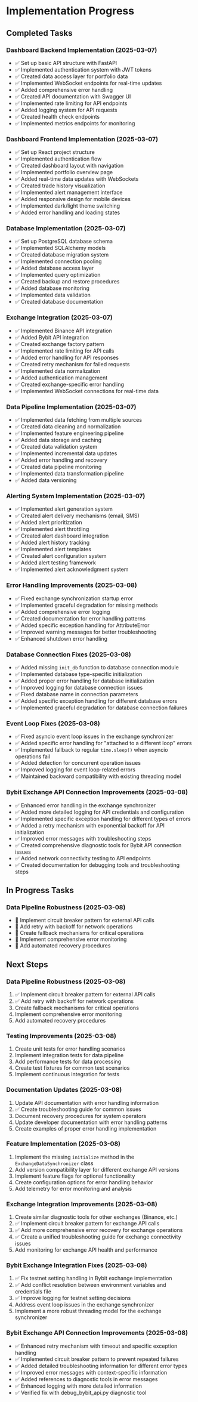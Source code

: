 # Implementation Progress

## Completed Tasks

### Dashboard Backend Implementation (2025-03-07)
- ✅ Set up basic API structure with FastAPI
- ✅ Implemented authentication system with JWT tokens
- ✅ Created data access layer for portfolio data
- ✅ Implemented WebSocket endpoints for real-time updates
- ✅ Added comprehensive error handling
- ✅ Created API documentation with Swagger UI
- ✅ Implemented rate limiting for API endpoints
- ✅ Added logging system for API requests
- ✅ Created health check endpoints
- ✅ Implemented metrics endpoints for monitoring

### Dashboard Frontend Implementation (2025-03-07)
- ✅ Set up React project structure
- ✅ Implemented authentication flow
- ✅ Created dashboard layout with navigation
- ✅ Implemented portfolio overview page
- ✅ Added real-time data updates with WebSockets
- ✅ Created trade history visualization
- ✅ Implemented alert management interface
- ✅ Added responsive design for mobile devices
- ✅ Implemented dark/light theme switching
- ✅ Added error handling and loading states

### Database Implementation (2025-03-07)
- ✅ Set up PostgreSQL database schema
- ✅ Implemented SQLAlchemy models
- ✅ Created database migration system
- ✅ Implemented connection pooling
- ✅ Added database access layer
- ✅ Implemented query optimization
- ✅ Created backup and restore procedures
- ✅ Added database monitoring
- ✅ Implemented data validation
- ✅ Created database documentation

### Exchange Integration (2025-03-07)
- ✅ Implemented Binance API integration
- ✅ Added Bybit API integration
- ✅ Created exchange factory pattern
- ✅ Implemented rate limiting for API calls
- ✅ Added error handling for API responses
- ✅ Created retry mechanism for failed requests
- ✅ Implemented data normalization
- ✅ Added authentication management
- ✅ Created exchange-specific error handling
- ✅ Implemented WebSocket connections for real-time data

### Data Pipeline Implementation (2025-03-07)
- ✅ Implemented data fetching from multiple sources
- ✅ Created data cleaning and normalization
- ✅ Implemented feature engineering pipeline
- ✅ Added data storage and caching
- ✅ Created data validation system
- ✅ Implemented incremental data updates
- ✅ Added error handling and recovery
- ✅ Created data pipeline monitoring
- ✅ Implemented data transformation pipeline
- ✅ Added data versioning

### Alerting System Implementation (2025-03-07)
- ✅ Implemented alert generation system
- ✅ Created alert delivery mechanisms (email, SMS)
- ✅ Added alert prioritization
- ✅ Implemented alert throttling
- ✅ Created alert dashboard integration
- ✅ Added alert history tracking
- ✅ Implemented alert templates
- ✅ Created alert configuration system
- ✅ Added alert testing framework
- ✅ Implemented alert acknowledgment system

### Error Handling Improvements (2025-03-08)
- ✅ Fixed exchange synchronization startup error
- ✅ Implemented graceful degradation for missing methods
- ✅ Added comprehensive error logging
- ✅ Created documentation for error handling patterns
- ✅ Added specific exception handling for AttributeError
- ✅ Improved warning messages for better troubleshooting
- ✅ Enhanced shutdown error handling

### Database Connection Fixes (2025-03-08)
- ✅ Added missing `init_db` function to database connection module
- ✅ Implemented database type-specific initialization
- ✅ Added proper error handling for database initialization
- ✅ Improved logging for database connection issues
- ✅ Fixed database name in connection parameters
- ✅ Added specific exception handling for different database errors
- ✅ Implemented graceful degradation for database connection failures

### Event Loop Fixes (2025-03-08)
- ✅ Fixed asyncio event loop issues in the exchange synchronizer
- ✅ Added specific error handling for "attached to a different loop" errors
- ✅ Implemented fallback to regular `time.sleep()` when asyncio operations fail
- ✅ Added detection for concurrent operation issues
- ✅ Improved logging for event loop-related errors
- ✅ Maintained backward compatibility with existing threading model

### Bybit Exchange API Connection Improvements (2025-03-08)
- ✅ Enhanced error handling in the exchange synchronizer
- ✅ Added more detailed logging for API credentials and configuration
- ✅ Implemented specific exception handling for different types of errors
- ✅ Added a retry mechanism with exponential backoff for API initialization
- ✅ Improved error messages with troubleshooting steps
- ✅ Created comprehensive diagnostic tools for Bybit API connection issues
- ✅ Added network connectivity testing to API endpoints
- ✅ Created documentation for debugging tools and troubleshooting steps

## In Progress Tasks

### Data Pipeline Robustness (2025-03-08)
- 🔄 Implement circuit breaker pattern for external API calls
- 🔄 Add retry with backoff for network operations
- 🔄 Create fallback mechanisms for critical operations
- 🔄 Implement comprehensive error monitoring
- 🔄 Add automated recovery procedures

## Next Steps

### Data Pipeline Robustness (2025-03-08)
1. ✅ Implement circuit breaker pattern for external API calls
2. ✅ Add retry with backoff for network operations
3. Create fallback mechanisms for critical operations
4. Implement comprehensive error monitoring
5. Add automated recovery procedures

### Testing Improvements (2025-03-08)
1. Create unit tests for error handling scenarios
2. Implement integration tests for data pipeline
3. Add performance tests for data processing
4. Create test fixtures for common test scenarios
5. Implement continuous integration for tests

### Documentation Updates (2025-03-08)
1. Update API documentation with error handling information
2. ✅ Create troubleshooting guide for common issues
3. Document recovery procedures for system operators
4. Update developer documentation with error handling patterns
5. Create examples of proper error handling implementation

### Feature Implementation (2025-03-08)
1. Implement the missing `initialize` method in the `ExchangeDataSynchronizer` class
2. Add version compatibility layer for different exchange API versions
3. Implement feature flags for optional functionality
4. Create configuration options for error handling behavior
5. Add telemetry for error monitoring and analysis

### Exchange Integration Improvements (2025-03-08)
1. Create similar diagnostic tools for other exchanges (Binance, etc.)
2. ✅ Implement circuit breaker pattern for exchange API calls
3. ✅ Add more comprehensive error recovery for exchange operations
4. ✅ Create a unified troubleshooting guide for exchange connectivity issues
5. Add monitoring for exchange API health and performance

### Bybit Exchange Integration Fixes (2025-03-08)
1. ✅ Fix testnet setting handling in Bybit exchange implementation
2. ✅ Add conflict resolution between environment variables and credentials file
3. ✅ Improve logging for testnet setting decisions
4. Address event loop issues in the exchange synchronizer
5. Implement a more robust threading model for the exchange synchronizer
### Bybit Exchange API Connection Improvements (2025-03-08)
- ✅ Enhanced retry mechanism with timeout and specific exception handling
- ✅ Implemented circuit breaker pattern to prevent repeated failures
- ✅ Added detailed troubleshooting information for different error types
- ✅ Improved error messages with context-specific information
- ✅ Added references to diagnostic tools in error messages
- ✅ Enhanced logging with more detailed information
- ✅ Verified fix with debug_bybit_api.py diagnostic tool

